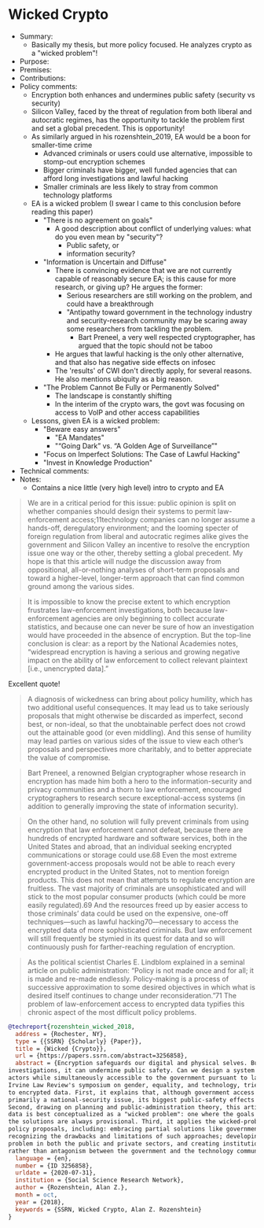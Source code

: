 # Wicked Crypto

- Summary:
  - Basically my thesis, but more policy focused. He analyzes crypto as a "wicked problem"!
- Purpose:
- Premises:
- Contributions:
- Policy comments:
  - Encryption both enhances and undermines public safety (security vs security)
  - Silicon Valley, faced by the threat of regulation from both liberal and autocratic regimes, has the opportunity to
      tackle the problem first and set a global precedent. This is opportunity!
  - As similarly argued in his rozenshtein_2019, EA would be a boon for smaller-time crime
    - Advanced criminals or users could use alternative, impossible to stomp-out encryption schemes
    - Bigger criminals have bigger, well funded agencies that can afford long investigations and lawful hacking
    - Smaller criminals are less likely to stray from common technology platforms
  - EA is a wicked problem (I swear I came to this conclusion before reading this paper)
    - "There is no agreement on goals"
      - A good description about conflict of underlying values: what do you even mean by "security"?
        - Public safety, or
        - information security?
    - "Information is Uncertain and Diffuse"
      - There is convincing evidence that we are not currently capable of reasonably secure EA; is this cause for more
          research, or giving up? He argues the former:
        - Serious researchers are still working on the problem, and could have a breakthrough
        - "Antipathy toward government in the technology industry and security-research community may be scaring away
            some researchers  from  tackling  the  problem.
          - Bart Preneel, a very well respected cryptographer, has argued that the topic should not be taboo
      - He argues that lawful hacking is the only other alternative, and that also has negative side effects on infosec
      - The 'results' of CWI don't directly apply, for several reasons. He also mentions ubiquity as a big reason.
    - "The Problem Cannot Be Fully or Permanently Solved"
      - The landscape is constantly shifting
      - In the interim of the crypto wars, the govt was focusing on access to VoIP and other access capabilities
  - Lessons, given EA is a wicked problem:
    - "Beware easy answers"
      - "EA Mandates"
      - "“Going Dark” vs. “A Golden Age of Surveillance”"
    - "Focus on Imperfect Solutions: The Case of Lawful Hacking"
    - "Invest in Knowledge Production"
- Technical comments:
- Notes:
  - Contains a nice little (very high level) intro to crypto and EA

>We are in a critical period for this issue: public opinion is split on whether companies should design their systems to
permit law-enforcement access;11technology companies can no longer assume a hands-off, deregulatory environment; and the
looming specter of foreign regulation from liberal and autocratic regimes alike gives the government and Silicon Valley
an incentive to resolve the encryption issue one way or the other, thereby setting a global precedent. My hope is that
this article will nudge the discussion away from oppositional, all-or-nothing analyses of short-term proposals and
toward a higher-level, longer-term approach that can find common ground among the various sides.

>It is impossible to know the precise extent to which encryption frustrates law-enforcement investigations, both because
law-enforcement agencies are only beginning to collect accurate statistics, and because one can never be sure of how an
investigation would have proceeded in the absence of encryption. But the top-line conclusion is clear: as a report by
the National Academies notes, “widespread encryption is having a serious and growing negative impact on the ability of
law enforcement to collect relevant plaintext [i.e., unencrypted data].”

Excellent quote!

>A diagnosis of wickedness can bring about policy humility, which has two additional useful consequences. It may lead us
to take seriously proposals that might otherwise be discarded as imperfect, second best, or non-ideal, so that the
unobtainable perfect does not crowd out the attainable good (or even middling). And this sense of humility may lead
parties on various sides of the issue to view each other’s proposals and perspectives more charitably, and to better
appreciate the value of compromise.

>Bart Preneel, a renowned Belgian cryptographer whose research in encryption has made him both a hero to the
information-security and privacy communities and a thorn to law enforcement, encouraged cryptographers to research
secure exceptional-access systems (in addition to generally improving the state of information security).

>On the other hand, no solution will fully prevent criminals from using encryption that law enforcement cannot defeat,
because there are hundreds of encrypted hardware and software services, both in the United States and abroad, that an
individual seeking encrypted communications or storage could use.68 Even the most extreme government-access proposals
would not be able to reach every encrypted product in the United States, not to mention foreign products. This does not
mean that attempts to regulate encryption are fruitless. The vast majority of criminals are unsophisticated and will
stick to the most popular consumer products (which could be more easily regulated).69 And the resources freed up by
easier access to those criminals’ data could be used on the expensive, one-off techniques—such as lawful
hacking70—necessary to access the encrypted data of more sophisticated criminals. But law enforcement will still
frequently be stymied in its quest for data and so will continuously push for farther-reaching regulation of
encryption.

>As the political scientist Charles E. Lindblom explained in a seminal article on public administration: “Policy is not
made once and for all; it is made and re-made endlessly. Policy-making is a process of successive approximation to some
desired objectives in which what is desired itself continues to change under reconsideration.”71 The problem of
law-enforcement access to encrypted data typifies this chronic aspect of the most difficult policy problems.

```bib
@techreport{rozenshtein_wicked_2018,
  address = {Rochester, NY},
  type = {{SSRN} {Scholarly} {Paper}},
  title = {Wicked {Crypto}},
  url = {https://papers.ssrn.com/abstract=3256858},
  abstract = {Encryption safeguards our digital and physical selves. But when encryption impedes law-enforcement
investigations, it can undermine public safety. Can we design a system such that our data is secure against malicious
actors while simultaneously accessible to the government pursuant to lawful process?This article, prepared for the UC
Irvine Law Review's symposium on gender, equality, and technology, tries to advance the debate over government access
to encrypted data. First, it explains that, although government access to encrypted data is publicly framed as
primarily a national-security issue, its biggest public-safety effects are on state and local criminal investigations.
Second, drawing on planning and public-administration theory, this article argues that government access to encrypted
data is best conceptualized as a "wicked problem": one where the goals are unclear, the information is incomplete, and
the solutions are always provisional. Third, it applies the wicked-problem framework to generate a set of lessons and
policy proposals, including: embracing partial solutions like government hacking of encrypted devices, while
recognizing the drawbacks and limitations of such approaches; developing policies to generate knowledge about the
problem in both the public and private sectors, and creating institutional and legal contexts that promote cooperation
rather than antagonism between the government and the technology community.},
  language = {en},
  number = {ID 3256858},
  urldate = {2020-07-31},
  institution = {Social Science Research Network},
  author = {Rozenshtein, Alan Z.},
  month = oct,
  year = {2018},
  keywords = {SSRN, Wicked Crypto, Alan Z. Rozenshtein}
}
```
